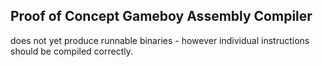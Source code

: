 ## Proof of Concept Gameboy Assembly Compiler

does not yet produce runnable binaries - however individual instructions should be compiled correctly.

